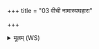 +++
title = "03 वीची नामास्यघहारा"

+++
<details><summary>मूलम् (WS)</summary>

वीची नामास्यघहारा नाम ।  
नमस्ते अस्तु वातके ऽन्यत्रास्मदघं कृधि ॥ ६ ॥
</details>